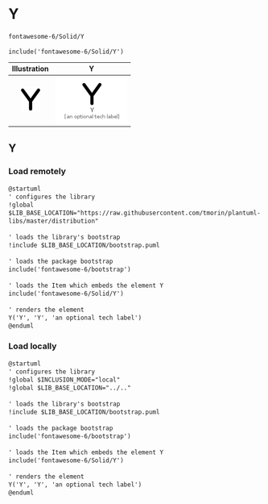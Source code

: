 # Y


```text
fontawesome-6/Solid/Y
```

```text
include('fontawesome-6/Solid/Y')
```



| Illustration | Y |
| :---: | :---: |
| ![illustration for Illustration](../../fontawesome-6/Solid/Y.png) | ![illustration for Y](../../fontawesome-6/Solid/Y.Local.png) |




## Y

### Load remotely
```plantuml
@startuml
' configures the library
!global $LIB_BASE_LOCATION="https://raw.githubusercontent.com/tmorin/plantuml-libs/master/distribution"

' loads the library's bootstrap
!include $LIB_BASE_LOCATION/bootstrap.puml

' loads the package bootstrap
include('fontawesome-6/bootstrap')

' loads the Item which embeds the element Y
include('fontawesome-6/Solid/Y')

' renders the element
Y('Y', 'Y', 'an optional tech label')
@enduml
```

### Load locally
```plantuml
@startuml
' configures the library
!global $INCLUSION_MODE="local"
!global $LIB_BASE_LOCATION="../.."

' loads the library's bootstrap
!include $LIB_BASE_LOCATION/bootstrap.puml

' loads the package bootstrap
include('fontawesome-6/bootstrap')

' loads the Item which embeds the element Y
include('fontawesome-6/Solid/Y')

' renders the element
Y('Y', 'Y', 'an optional tech label')
@enduml
```

